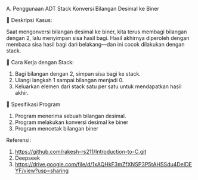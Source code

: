 A. Penggunaan ADT Stack
Konversi Bilangan Desimal ke Biner

📌 Deskripsi Kasus:
  
  Saat mengonversi bilangan desimal ke biner, kita terus membagi bilangan dengan 2, lalu
  menyimpan sisa hasil bagi. Hasil akhirnya diperoleh dengan membaca sisa hasil bagi dari
  belakang—dan ini cocok dilakukan dengan stack.

📌 Cara Kerja dengan Stack:
1. Bagi bilangan dengan 2, simpan sisa bagi ke stack.
2. Ulangi langkah 1 sampai bilangan menjadi 0.
3. Keluarkan elemen dari stack satu per satu untuk mendapatkan hasil akhir.

📌 Spesifikasi Program
1. Program menerima sebuah bilangan desimal.
2. Program melakukan konversi desimal ke biner
3. Program mencetak bilangan biner

Referensi:
1. https://github.com/rakesh-rs211/Introduction-to-C.git
2. Deepseek
3. https://drive.google.com/file/d/1xAQHkF3mZfXNSP3P5tAHSSdu4DeIDEYF/view?usp=sharing
